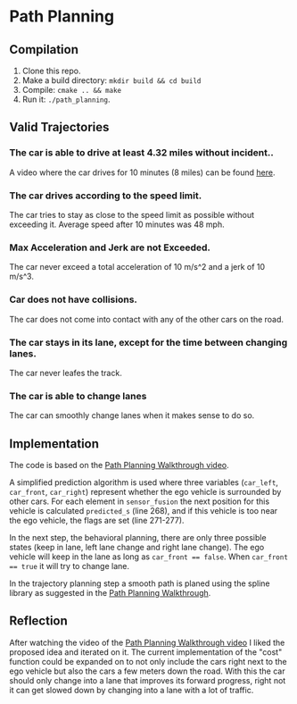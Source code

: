 # Path Planning

## Compilation
1. Clone this repo.
2. Make a build directory: `mkdir build && cd build`
3. Compile: `cmake .. && make`
4. Run it: `./path_planning`.

## Valid Trajectories

### The car is able to drive at least 4.32 miles without incident..
A video where the car drives for 10 minutes (8 miles) can be found [here](https://drive.google.com/open?id=1mopv48IfcDC2EToGr2wewJQ2nC0WXyf6).

### The car drives according to the speed limit.
The car tries to stay as close to the speed limit as possible without exceeding it. Average speed after 10 minutes was 48 mph.

### Max Acceleration and Jerk are not Exceeded.
The car never exceed a total acceleration of 10 m/s^2 and a jerk of 10 m/s^3.

### Car does not have collisions.
The car does not come into contact with any of the other cars on the road.

### The car stays in its lane, except for the time between changing lanes.
The car never leafes the track.

### The car is able to change lanes
The car can smoothly change lanes when it makes sense to do so.

## Implementation

The code is based on the [Path Planning Walkthrough video](https://www.youtube.com/watch?v=7sI3VHFPP0w). 

A simplified prediction algorithm is used where three variables (`car_left`, `car_front`, `car_right`) represent whether the ego vehicle is surrounded by other cars. For each element in `sensor_fusion` the next position for this vehicle is calculated `predicted_s` (line 268), and if this vehicle is too near the ego vehicle, the flags are set (line 271-277).

In the next step, the behavioral planning, there are only three possible states (keep in lane, left lane change and right lane change). The ego vehicle will keep in the lane as long as `car_front == false`. When `car_front == true` it will try to change lane.

In the trajectory planning step a smooth path is planed using the spline library as suggested in the [Path Planning Walkthrough](https://www.youtube.com/watch?v=7sI3VHFPP0w).


## Reflection

After watching the video of the [Path Planning Walkthrough video](https://www.youtube.com/watch?v=7sI3VHFPP0w) I liked the proposed idea and iterated on it. The current implementation of the "cost" function could be expanded on to not only include the cars right next to the ego vehicle but also the cars a few meters down the road. With this the car should only change into a lane that improves its forward progress, right not it can get slowed down by changing into a lane with a lot of traffic.
